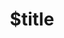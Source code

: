 ---
title: $title
second_title: GroupDocs.Assembly for .NET API 参考
description: $description
type: docs
weight: $weight
url: /zh/net/$ref/
---